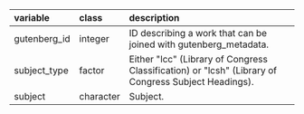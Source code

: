 |variable     |class         |description                           |
|:------------|:-------------|:-------------------------------------|
|gutenberg_id |integer       |ID describing a work that can be joined with gutenberg_metadata. |
|subject_type |factor        |Either "lcc" (Library of Congress Classification) or "lcsh" (Library of Congress Subject Headings). |
|subject      |character     |Subject. |
